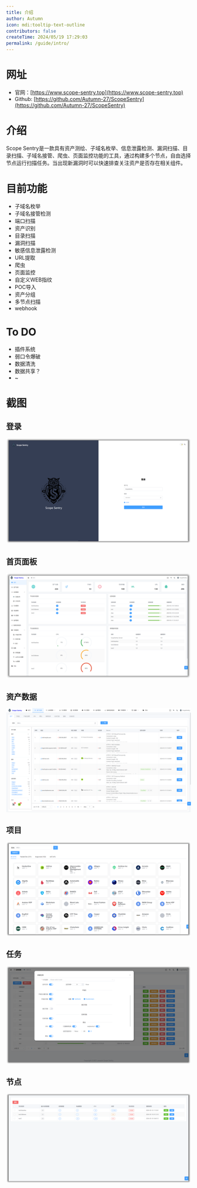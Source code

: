 ```yaml
---
title: 介绍
author: Autumn
icon: mdi:tooltip-text-outline
contributors: false
createTime: 2024/05/19 17:29:03
permalink: /guide/intro/
---
```


# 网址

- 官网：[https://www.scope-sentry.top](https://www.scope-sentry.top)
- Github: [https://github.com/Autumn-27/ScopeSentry](https://github.com/Autumn-27/ScopeSentry)


# 介绍
Scope Sentry是一款具有资产测绘、子域名枚举、信息泄露检测、漏洞扫描、目录扫描、子域名接管、爬虫、页面监控功能的工具，通过构建多个节点，自由选择节点运行扫描任务。当出现新漏洞时可以快速排查关注资产是否存在相关组件。

# 目前功能
- 子域名枚举
- 子域名接管检测
- 端口扫描
- 资产识别
- 目录扫描
- 漏洞扫描
- 敏感信息泄露检测
- URL提取
- 爬虫
- 页面监控
- 自定义WEB指纹
- POC导入
- 资产分组
- 多节点扫描
- webhook

# To DO
- 插件系统
- 弱口令爆破
- 数据清洗
- 数据共享？
- ~

# 截图

## 登录

![](./../../.vuepress/public/images/login.png)

## 首页面板

![](./../../.vuepress/public/images/index-cn.png)

## 资产数据

![](./../../.vuepress/public/images/asset-cn.png)



## 项目

![](./../../.vuepress/public/images/project-cn.png)

## 任务

![](./../../.vuepress/public/images/task-cn.png)

## 节点

![](./../../.vuepress/public/images/node-cn.png)

